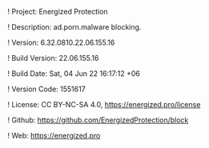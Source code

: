 ! Project: Energized Protection

! Description: ad.porn.malware blocking.

! Version: 6.32.0810.22.06.155.16

! Build Version: 22.06.155.16

! Build Date: Sat, 04 Jun 22 16:17:12 +06

! Version Code: 1551617

! License: CC BY-NC-SA 4.0, https://energized.pro/license

! Github: https://github.com/EnergizedProtection/block

! Web: https://energized.pro
